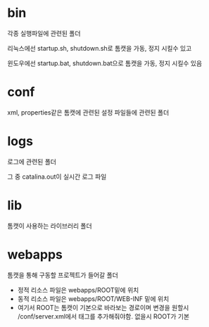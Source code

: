 # bin

각종 실행파일에 관련된 폴더

리눅스에선 startup.sh, shutdown.sh로 톰캣을 가동, 정지 시킬수 있고

윈도우에선 startup.bat, shutdown.bat으로 톰캣을 가동, 정지 시킬수 있음

# conf

xml, properties같은 톰캣에 관련된 설정 파일들에 관련된 폴더

# logs

로그에 관련된 폴더

그 중 catalina.out이 실시간 로그 파일

# lib

톰캣이 사용하는 라이브러리 폴더

# webapps

톰캣을 통해 구동할 프로젝트가 들어갈 폴더

- 정적 리소스 파일은 webapps/ROOT밑에 위치
- 동적 리소스 파일은 webapps/ROOT/WEB-INF 밑에 위치
- 여기서 ROOT는 톰캣이 기본으로 바라보는 경로이며 변경을 원할시 /conf/server.xml에서 <Host  appBase="webapps"><context docBase="원하는폴더명"></Host> 태그를 추가해줘야함. 없을시 ROOT가 기본